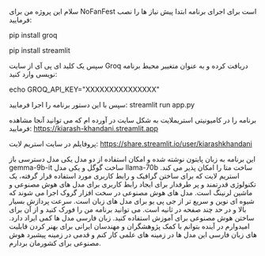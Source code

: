 سلام این پروژه من برای NoFanFest  است
برای اجرای برنامه ابتدا پیش نیاز ها را نصب فرمایید:

pip install groq

pip install streamlit

سپس یک کلید ای پی آی از سایت Groq دریافت کرده و به عنوان متغییر محیط برنامه نویسی وارد کنید:

echo GROQ_API_KEY="XXXXXXXXXXXXXXX"


سپس با این دستور برنامه را اجرا فرمایید:
streamlit run app.py

برنامه را در کامیونیتی استریملایت به شکل سایت در آورده ام که می توانید آنجا مشاهده فرمایید:
https://kiarash-khandani.streamlit.app

پروفایلم در سایت استریم لایت:
https://share.streamlit.io/user/kiarashkhandani

این برنامه به زبان پایتون نوشته شده و امکان استفاده از دو مدل یکی مدل دسترسی باز gemma-9b-it ساخت گوگل و یکی مدل llama-70b ساخت متا را امکان پذیر می کند. استریم لایت که برای 
ساختن گرافیک و رابط کاربری مورد استفاده قرار گرفته، یک تکنولوژی قدرتمند و پر طرفدار برای ایجاد رابط کاربری برای مدل های هوش مصنوعی و ماشین لرنینگ است. مدل های هوش مصنوعی در سخت افزار گروک اجرا می شوند که شیوه ای نوین و سریع تر از جی پی یو برای مدل های زبان است. سرعت پردازش بسیار بالا و در حد چند صفحه در ثانیه است. می توانید برنامه من را فورک کنید و از آن برای ساختن 
هوش مصنوعی برای آموزش استفاده کنید. زبان فارسی مدل ها کمی ایراد دارد. امیدوارم در آینده بتوانم با کمک پژوهشگران و مهندسان ایرانی برای بهنر کردن قابلیت های زبان فارسی این مدل ها در زمینه های علمی کار کنم و قدمی در زمینه پیشبرد هوش مصنوعی برای کشورمان بردارم.

